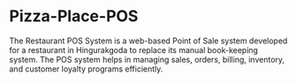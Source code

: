 # Pizza-Place-POS
The Restaurant POS System is a web-based Point of Sale system developed for a restaurant in Hingurakgoda to replace its manual book-keeping system. The POS system helps in managing sales, orders, billing, inventory, and customer loyalty programs efficiently.
